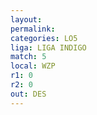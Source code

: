 ```yaml
---
layout: 
permalink: 
categories: LO5
liga: LIGA INDIGO
match: 5
local: WZP
r1: 0
r2: 0
out: DES
---
```

